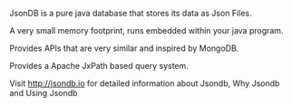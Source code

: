 JsonDB is a pure java database that stores its data as Json Files.

A very small memory footprint, runs embedded within your java program.

Provides APIs that are very similar and inspired by MongoDB.

Provides a Apache JxPath based query system.

Visit http://jsondb.io for detailed information about Jsondb, Why Jsondb and Using Jsondb

